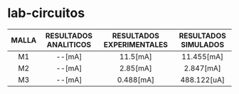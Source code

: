 # lab-circuitos


| MALLA    | RESULTADOS ANALITICOS | RESULTADOS EXPERIMENTALES | RESULTADOS SIMULADOS |
|  :---:   |  :---:                |            :---:          |       :---:          |
|    M1    | --[mA]                |11.5[mA]                   | 11.455[mA]           |
|    M2    | --[mA]                |2.85[mA]                   |2.847[mA]             |
|    M3    | --[mA]                |0.488[mA]                  |488.122[uA]           |




